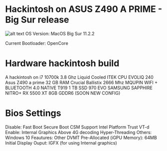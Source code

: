 # Hackintosh on ASUS Z490 A PRIME - Big Sur release
![alt text](https://github.com/[username]/[reponame]/blob/[branch]/image.jpg?raw=true)
OS Version: MacOS Big Sur 11.2.2

Current Bootloader: OpenCore 

# Hardware hackintosh build 
A hackintosh on 
i7 10700k 3.8 Ghz
Liquid Cooled ITEK CPU EVOLIQ 240
Asus Z490 a prime
32 GB RAM Crucial Ballistix 2666 Mhz
MQUPIN WIFI + BLUETOOTH 4.0 NATIVE T919 
1 TB SSD 970 EVO SAMSUNG
SAPPHIRE NITRO+ RX 5500 XT 8GB GDDR6 (SOON NEW CONFIG)
# Bios Settings
Disable:
Fast Boot
Secure Boot
CSM Support
Intel Platform Trust
VT-d
Enable:
Internal Graphics
Above 4G decoding
Hyper-Threading
Others:
Windows 10 Feautures: Other
DVMT Pre-Allocated (iGPU Memory): 64MB
Initial Display Ouput: IGFX (for using Internal graphics)
